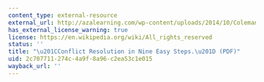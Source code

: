 ```yaml
---
content_type: external-resource
external_url: http://azalearning.com/wp-content/uploads/2014/10/Coleman-McCarthy-on-Conflict.pdf
has_external_license_warning: true
license: https://en.wikipedia.org/wiki/All_rights_reserved
status: ''
title: "\u201CConflict Resolution in Nine Easy Steps.\u201D (PDF)"
uid: 2c707711-274c-4a9f-8a96-c2ea53c1e015
wayback_url: ''
---
```

